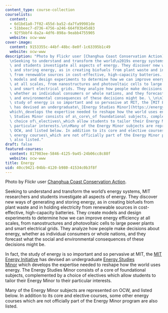 ```yaml
---
content_type: course-collection
courselists:
  content:
  - 6d1bd1a8-7f02-455d-ba52-da7fa99981de
  - 51bbeec7-d736-4756-a246-664f03b45d83
  - 92f5bbf4-8a2a-4df6-898a-9eabb4755905
  website: ocw-www
cover-image:
  content: 9153355c-44bf-48bc-8e0f-1c63395b1c49
  website: ocw-www
description: "Photo by Flickr user [Changhua Coast Conservation Action](http://www.flickr.com/photos/waders/).\n\
  \nSeeking to understand and transform the world\u2019s energy systems, MIT researchers\
  \ and students investigate all aspects of energy. They discover new ways of generating\
  \ and storing energy, as in creating biofuels from plant waste and in holding electricity\
  \ from renewable sources in cost-effective, high-capacity batteries. They create\
  \ models and design experiments to determine how we can improve energy efficiency\
  \ at all scales, from nanostructures and photovoltaic cells to large power plants\
  \ and smart electrical grids. They analyze how people make decisions about energy,\
  \ whether as individual consumers or whole nations, and they forecast what the social\
  \ and environmental consequences of these decisions might be. \_\n\nIn fact, the\
  \ study of energy is so important and so pervasive at MIT, the [MIT Energy Initiative](http://energy.mit.edu/)\
  \ has devised an undergraduate\_[Energy Studies Minor](https://energy.mit.edu/education/undergraduate/minor/)\_\
  which\_develops the expertise needed to reshape how the world uses energy. The Energy\
  \ Studies Minor consists of a\_core\_of foundational subjects, complemented by a\
  \ choice of\_electives\_which allow students to tailor their Energy Minor to\_their\
  \ particular interests.\n\nMany of the Energy Minor subjects are represented on\
  \ OCW, and listed below. In addition to its core and elective courses, some\_other\
  \ energy courses\_which are not officially part of the Energy Minor program are\
  \ also listed."
draft: false
featured-courses:
  content: 817983ee-5846-4125-9a45-24b06cc8c88f
  website: ocw-www
title: Energy
uid: 40cc9421-04bb-4120-b980-41534c0b3f8f
---
```

Photo by Flickr user [Changhua Coast Conservation Action](http://www.flickr.com/photos/waders/).

Seeking to understand and transform the world’s energy systems, MIT researchers and students investigate all aspects of energy. They discover new ways of generating and storing energy, as in creating biofuels from plant waste and in holding electricity from renewable sources in cost-effective, high-capacity batteries. They create models and design experiments to determine how we can improve energy efficiency at all scales, from nanostructures and photovoltaic cells to large power plants and smart electrical grids. They analyze how people make decisions about energy, whether as individual consumers or whole nations, and they forecast what the social and environmental consequences of these decisions might be.  

In fact, the study of energy is so important and so pervasive at MIT, the [MIT Energy Initiative](http://energy.mit.edu/) has devised an undergraduate [Energy Studies Minor](https://energy.mit.edu/education/undergraduate/minor/) which develops the expertise needed to reshape how the world uses energy. The Energy Studies Minor consists of a core of foundational subjects, complemented by a choice of electives which allow students to tailor their Energy Minor to their particular interests.

Many of the Energy Minor subjects are represented on OCW, and listed below. In addition to its core and elective courses, some other energy courses which are not officially part of the Energy Minor program are also listed.